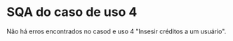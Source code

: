 # SQA do caso de uso 4

Não há erros encontrados no casod e uso 4 "Insesir créditos a um usuário".

<!-- by Batalhoti -->
